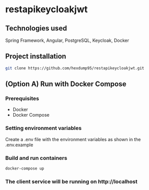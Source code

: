 # restapikeycloakjwt

## Technologies used
Spring Framework, Angular, PostgreSQL, Keycloak, Docker

## Project installation
```bash
git clone https://github.com/hexdump95/restapikeycloakjwt.git
```
## (Option A) Run with Docker Compose

### Prerequisites
* Docker
* Docker Compose

### Setting environment variables
Create a .env file with the environment variables as shown in the .env.example

### Build and run containers
```bash
docker-compose up
```

### The client service will be running on http://localhost
